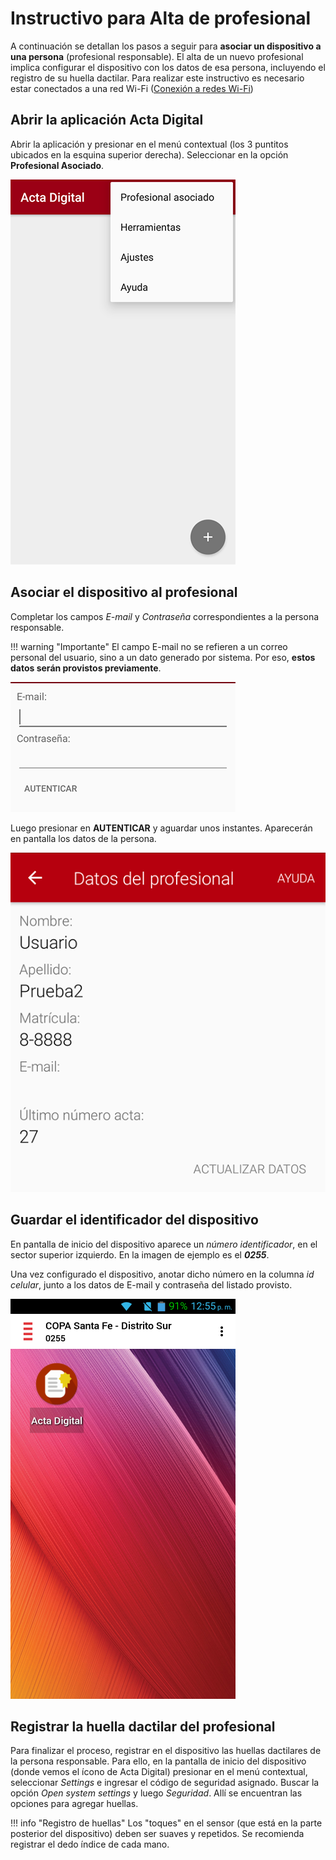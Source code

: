 # Instructivo para **Alta de profesional**

A continuación se detallan los pasos a seguir para **asociar un dispositivo a una persona** (profesional responsable). El alta de un nuevo profesional implica configurar el dispositivo con los datos de esa persona, incluyendo el registro de su huella dactilar. Para realizar este instructivo es necesario estar conectados a una red Wi-Fi ([Conexión a redes Wi-Fi](instructivo-app.md#conexion-a-redes-wi-fi))

## Abrir la aplicación **Acta Digital**

Abrir la aplicación y presionar en el menú contextual (los 3 puntitos ubicados en la esquina superior derecha). Seleccionar en la opción **Profesional Asociado**.

![Profesional1](img/alta_profesional1.png)

## Asociar el dispositivo al profesional

Completar los campos _E-mail_ y _Contraseña_ correspondientes a la persona responsable.

!!! warning "Importante"
    El campo E-mail no se refieren a un correo personal del usuario, sino a un dato generado por sistema. Por eso, **estos datos serán provistos previamente**.

![Profesional2](img/alta_profesional2.png)

Luego presionar en **AUTENTICAR** y aguardar unos instantes. Aparecerán en pantalla los datos de la persona.

![Profesional3](img/alta_profesional3.png)

## Guardar el identificador del dispositivo

En pantalla de inicio del dispositivo aparece un _número identificador_, en el sector superior izquierdo. En la imagen de ejemplo es el __*0255*__.

Una vez configurado el dispositivo, anotar dicho número en la columna *id celular*, junto a los datos de E-mail y contraseña del listado provisto.

![Acta Digital](img/alta_actadigital_4.png)

## Registrar la huella dactilar del profesional

Para finalizar el proceso, registrar en el dispositivo las huellas dactilares de la persona responsable. Para ello, en la pantalla de inicio del dispositivo (donde vemos el ícono de Acta Digital) presionar en el menú contextual, seleccionar *Settings* e ingresar el código de seguridad asignado. Buscar la opción *Open system settings* y luego *Seguridad*. Allí se encuentran las opciones para agregar huellas.

!!! info "Registro de huellas"
    Los "toques" en el sensor (que está en la parte posterior del dispositivo) deben ser suaves y repetidos. Se recomienda registrar el dedo índice de cada mano.
